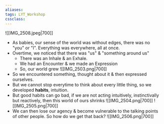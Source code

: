 ```yaml
---
aliases:
tags: LYT_Workshop 
cssclass: 
---
```


![[IMG_2508.jpeg|700]]
- As babies, our sense of the world was without edges, there was no "you" or "I". 
  Everything was everywhere, all at once.
- Overtime, we noticed that there was "us" & "something around us"
	- There was an Inhale & an Exhale.
	- We had an Encounter & we made an Expression
	- So, our world grew
	  ![[IMG_2503.png|700]]
- So we encountered something, thought about it & then expressed ourselves.
- But we cannot stop everytime to think about every little thing, so we developed **habits**, intuition. 
- But good habits can go bad, if we are not acting intuitively, instinctivally but reactively, then this world of ours shrinks
  ![[IMG_2504.png|700]] ![[IMG_2505.png|700]]	
- We can then lose our agency & become vulnerable to the talking points of other people. So how do we get that back?
  ![[IMG_2506.png|700]]



